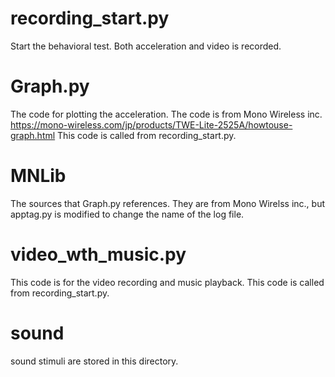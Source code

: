 # recording_start.py        
Start the behavioral test. Both acceleration and video is recorded.

# Graph.py                
The code for plotting the acceleration. The code is from Mono Wireless inc. 
https://mono-wireless.com/jp/products/TWE-Lite-2525A/howtouse-graph.html
This code is called from recording_start.py.

# MNLib                     
The sources that Graph.py references. They are from Mono Wirelss inc., but apptag.py is modified to change the name of the log file.

# video_wth_music.py
This code is for the video recording and music playback. This code is called from recording_start.py.

# sound                     
sound stimuli are stored in this directory. 

